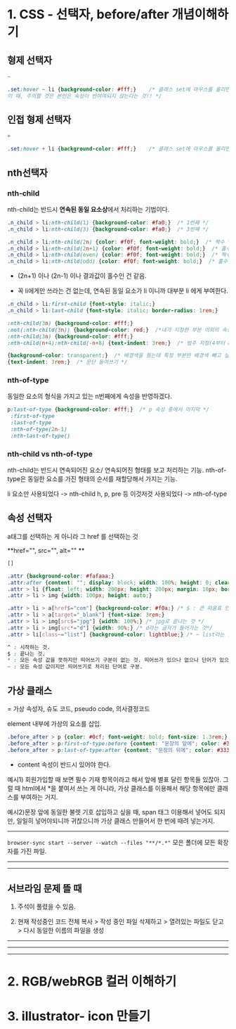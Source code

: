 # 1. CSS - 선택자, before/after 개념이해하기



## 	형제 선택자 

```css
~

.set:hover ~ li {background-color: #fff;}    /* 클래스 set에 마우스를 올리면(hover) 본인을 제외하고 그 아래 동생들에게 배경색 속성이 반영된다.
이 때, 주의할 것은 본인은 속성이 반여여되지 않는다는 것!! */

```



## 	인접 형제 선택자

```css
+

.set:hover + li {background-color: #fff;}    /* 클래스 set에 마우스를 올리면 바로 뒤에 동생만 배경색 속성이 반영된다. !!본인에게는 속성이 반영되지 않는다!! */
```



## 	nth선택자 

### nth-child

nth-child는 반드시 **연속된 동일 요소상**에서 처리하는 기법이다.

```css
.n_child > li:nth-child(1) {background-color: #fa0;}  /* 1번째 */
.n_child > li:nth-child(3) {background-color: #fa0;}  /* 3번째 */

.n_child > li:nth-child(2n) {color: #f0f; font-weight: bold;}  /* 짝수 */
.n_child > li:nth-child(2n+1) {color: #f0f; font-weight: bold;}  /* 홀수 */
.n_child > li:nth-child(even) {color: #f0f; font-weight: bold;}  /* 짝수 */
.n_child > li:nth-child(odd) {color: #f0f; font-weight: bold;}  /* 홀수 */
```

- (2n+1)  이나 (2n-1) 이나 결과값이 홀수인 건 같음.


- 꼭 li에게만 쓰라는 건 없는데, 연속된 동일 요소가 li 이니까 대부분 li 에게 부여한다.

```css
.n_child > li:first-child {font-style: italic;}
.n_child > li:last-child {font-style: italic; border-radius: 1rem;}
```

```css
:nth-child(3n) {background-color: #fff;}
:not(:nth-child(3n)) {background-color: red;}  /*내가 지정한 부분 이외의 속성을 부여*/
:nth-child(3n) {background-color: #fff;}
:nth-child(n+4):nth-child(-n+8) {text-indent: 3rem;}  /* 범주 지정(4부터 8까지) */

{background-color: transparent;}  /* 배경색을 줬는데 특정 부분만 배경색 빼고 싶을 때의 속성 */
{text-indent: 3rem;}  /* 문단 들여쓰기 */

```



### nth-of-type

동일한 요소의 형식을 가지고 있는 n번째에게 속성을 반영하겠다.

```css
p:last-of-type {background-color: #fff;}  /* p 속성 중에서 마지막 */
 :first-of-type
 :last-of-type
 :nth-of-type(2n-1)
 :nth-last-of-type()
```



### nth-child   vs  nth-of-type

nth-child는 반드시 연속되어진 요소/ 연속되어진 형태를 보고 처리하는 기능.
nth-of-type은 동일한 요소를 가진 형태의 순서를 재할당해서 가지는 기능.

li 요소만 사용되었다 -> nth-child
h, p, pre 등 이것저것 사용되었다 -> nth-of-type





## 	속성 선택자

a태그를 선택하는 게 아니라 그 href 를 선택하는 것

**href="", src="", alt="" **

```css
[]

.attr {background-color: #fafaaa;}
.attr:after {content: ""; display: block; width: 100%; height: 0; clear: both;}
.attr > li {float: left; width: 200px; height: 200px; margin: 10px; border: 1px solid #333; }
.attr > li > img {width: 100px; height: auto;}

.attr > li > a[href$="com"] {background-color: #f0a;} /* $ : 큰 따옴표 안에 내용으로 끝나는 것*/
.attr > li > a[target="_blank"] {font-size: 3rem;}
.attr > li > img[src$="jpg"] {width: 100%;} /* jpg로 끝나는 것 */
.attr > li > img[src*="d"] {width: 90%;} /* d라는 글자가 들어가는 것*/
.attr > li[class~="list"] {background-color: lightblue;} /* ~ list라는 글자가 들어가는 것 */
```

```css
^ : 시작하는 것.
$ : 끝나는 것.
* : 모든 속성 값을 뜻하지만 띄어쓰기 구분이 없는 것. 띄어쓰가 있으나 없으나 단어가 있으면 다.
~ : 모든 속성 값이지만 띄어쓰기로 처리된 단어로 구분. 
```





## 가상 클래스

= 가상 속성자, 슈도 코드, pseudo code, 의사결정코드

element 내부에 가상의 요소를 삽입.

```css
.before_after > p {color: #0cf; font-weight: bold; font-size: 1.3rem;}
.before_after > p:first-of-type:before {content: "문장의 앞에"; color: #333;}  /* content 속성이 반드시 있어야 한다. */
.before_after > p:last-of-type:after {content: "문장의 뒤에"; color: #333;}
```

- content 속성이 반드시 있어야 한다.

예시1) 회원가입할 때 보면 필수 기재 항목이라고 해서 앞에 별표 달린 항목들 있잖아. 그럴 때 html에서 *을 붙여서 쓰는 게 아니라, 가상 클래스를 이용해서 해당 항목에만 클래스를 부여하는 거지.

예시2)문장 앞에 동일한 불렛 기호 삽입하고 싶을 때, span 태그 이용해서 넣어도 되지만, 일일히 넣어야되니까 귀찮으니까 가상 클래스 만들어서 한 번에 때려 넣는거지.











---

```browser-sync start --server --watch --files "**/*.*"```
모은 폴더에 모든 확장자를 가진 파일.

---

---

## 서브라임 문제 뜰 때

1. 주석이 풀렸을 수 있음.

2. 현재 작성중인 코드 전체 복사 > 작성 중인 파일 삭제하고 > 열려있는 파일도 닫고 > 다시 동일한 이름의 파일을 생성
---







---

---



# 2. RGB/webRGB 컬러 이해하기 







# 3. illustrator- icon 만들기



# 